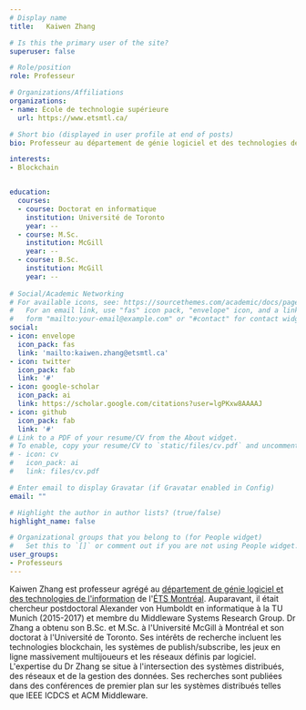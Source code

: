```yaml
---
# Display name
title:   Kaiwen Zhang

# Is this the primary user of the site?
superuser: false

# Role/position
role: Professeur

# Organizations/Affiliations
organizations:
- name: École de technologie supérieure
  url: https://www.etsmtl.ca/

# Short bio (displayed in user profile at end of posts)
bio: Professeur au département de génie logiciel et des technologies de l'information à l'École de technologie supérieure de Montréal.

interests:
- Blockchain


education:
  courses:
  - course: Doctorat en informatique
    institution: Université de Toronto
    year: --
  - course: M.Sc. 
    institution: McGill
    year: --
  - course: B.Sc.
    institution: McGill
    year: --
  
# Social/Academic Networking
# For available icons, see: https://sourcethemes.com/academic/docs/page-builder/#icons
#   For an email link, use "fas" icon pack, "envelope" icon, and a link in the
#   form "mailto:your-email@example.com" or "#contact" for contact widget.
social:
- icon: envelope
  icon_pack: fas
  link: 'mailto:kaiwen.zhang@etsmtl.ca'
- icon: twitter
  icon_pack: fab
  link: '#'
- icon: google-scholar
  icon_pack: ai
  link: https://scholar.google.com/citations?user=lgPKxw8AAAAJ
- icon: github
  icon_pack: fab
  link: '#'
# Link to a PDF of your resume/CV from the About widget.
# To enable, copy your resume/CV to `static/files/cv.pdf` and uncomment the lines below.
# - icon: cv
#   icon_pack: ai
#   link: files/cv.pdf

# Enter email to display Gravatar (if Gravatar enabled in Config)
email: ""

# Highlight the author in author lists? (true/false)
highlight_name: false

# Organizational groups that you belong to (for People widget)
#   Set this to `[]` or comment out if you are not using People widget.
user_groups:
- Professeurs
---
```


Kaiwen Zhang est professeur agrégé au [département de génie logiciel et des technologies de l'information](https://www.etsmtl.ca/ets/gouvernance/decanats-et-departements/departement-genie-logiciel-ti) de l'[ÉTS Montréal](https://www.etsmtl.ca/). Auparavant, il était chercheur postdoctoral Alexander von Humboldt en informatique à la TU Munich (2015-2017) et membre du Middleware Systems Research Group. Dr Zhang a obtenu son B.Sc. et M.Sc. à l'Université McGill à Montréal et son doctorat à l'Université de Toronto. Ses intérêts de recherche incluent les technologies blockchain, les systèmes de publish/subscribe, les jeux en ligne massivement multijoueurs et les réseaux définis par logiciel. L'expertise du Dr Zhang se situe à l'intersection des systèmes distribués, des réseaux et de la gestion des données. Ses recherches sont publiées dans des conférences de premier plan sur les systèmes distribués telles que IEEE ICDCS et ACM Middleware.